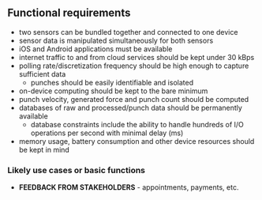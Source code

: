 ## Functional requirements

* two sensors can be bundled together and connected to one device
* sensor data is manipulated simultaneously for both sensors
* iOS and Android applications must be available
* internet traffic to and from cloud services should be kept under 30 kBps
* polling rate/discretization frequency should be high enough to capture sufficient data
  * punches should be easily identifiable and isolated
* on-device computing should be kept to the bare minimum
* punch velocity, generated force and punch count should be computed
* databases of raw and processed/punch data should be permanently available
  * database constraints include the ability to handle hundreds of I/O operations per second with minimal delay (ms)
* memory usage, battery consumption and other device resources should be kept in mind


### Likely use cases or basic functions
* **FEEDBACK FROM STAKEHOLDERS** - appointments, payments, etc.
